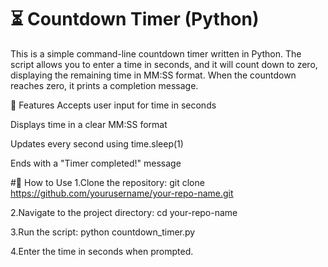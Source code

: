 # ⏳ Countdown Timer (Python)
This is a simple command-line countdown timer written in Python. The script allows you to enter a time in seconds, and it will count down to zero, displaying the remaining time in MM:SS format. When the countdown reaches zero, it prints a completion message.

🔧 Features
Accepts user input for time in seconds

Displays time in a clear MM:SS format

Updates every second using time.sleep(1)

Ends with a "Timer completed!" message

#🧪 How to Use
1.Clone the repository:
git clone https://github.com/yourusername/your-repo-name.git

2.Navigate to the project directory:
cd your-repo-name

3.Run the script:
python countdown_timer.py

4.Enter the time in seconds when prompted.
